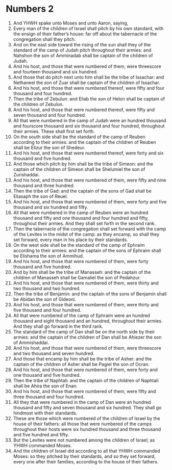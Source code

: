 ﻿# Numbers 2
1. And YHWH spake unto Moses and unto Aaron, saying, 
2. Every man of the children of Israel shall pitch by his own standard, with the ensign of their father’s house: far off about the tabernacle of the congregation shall they pitch. 
3. And on the east side toward the rising of the sun shall they of the standard of the camp of Judah pitch throughout their armies: and Nahshon the son of Amminadab shall be captain of the children of Judah. 
4. And his host, and those that were numbered of them, were threescore and fourteen thousand and six hundred. 
5. And those that do pitch next unto him shall be the tribe of Issachar: and Nethaneel the son of Zuar shall be captain of the children of Issachar. 
6. And his host, and those that were numbered thereof, were fifty and four thousand and four hundred. 
7. Then the tribe of Zebulun: and Eliab the son of Helon shall be captain of the children of Zebulun. 
8. And his host, and those that were numbered thereof, were fifty and seven thousand and four hundred. 
9. All that were numbered in the camp of Judah were an hundred thousand and fourscore thousand and six thousand and four hundred, throughout their armies. These shall first set forth. 
10.  On the south side shall be the standard of the camp of Reuben according to their armies: and the captain of the children of Reuben shall be Elizur the son of Shedeur. 
11. And his host, and those that were numbered thereof, were forty and six thousand and five hundred. 
12. And those which pitch by him shall be the tribe of Simeon: and the captain of the children of Simeon shall be Shelumiel the son of Zurishaddai. 
13. And his host, and those that were numbered of them, were fifty and nine thousand and three hundred. 
14. Then the tribe of Gad: and the captain of the sons of Gad shall be Eliasaph the son of Reuel. 
15. And his host, and those that were numbered of them, were forty and five thousand and six hundred and fifty. 
16. All that were numbered in the camp of Reuben were an hundred thousand and fifty and one thousand and four hundred and fifty, throughout their armies. And they shall set forth in the second rank. 
17.  Then the tabernacle of the congregation shall set forward with the camp of the Levites in the midst of the camp: as they encamp, so shall they set forward, every man in his place by their standards. 
18.  On the west side shall be the standard of the camp of Ephraim according to their armies: and the captain of the sons of Ephraim shall be Elishama the son of Ammihud. 
19. And his host, and those that were numbered of them, were forty thousand and five hundred. 
20. And by him shall be the tribe of Manasseh: and the captain of the children of Manasseh shall be Gamaliel the son of Pedahzur. 
21. And his host, and those that were numbered of them, were thirty and two thousand and two hundred. 
22. Then the tribe of Benjamin: and the captain of the sons of Benjamin shall be Abidan the son of Gideoni. 
23. And his host, and those that were numbered of them, were thirty and five thousand and four hundred. 
24. All that were numbered of the camp of Ephraim were an hundred thousand and eight thousand and an hundred, throughout their armies. And they shall go forward in the third rank. 
25.  The standard of the camp of Dan shall be on the north side by their armies: and the captain of the children of Dan shall be Ahiezer the son of Ammishaddai. 
26. And his host, and those that were numbered of them, were threescore and two thousand and seven hundred. 
27. And those that encamp by him shall be the tribe of Asher: and the captain of the children of Asher shall be Pagiel the son of Ocran. 
28. And his host, and those that were numbered of them, were forty and one thousand and five hundred. 
29.  Then the tribe of Naphtali: and the captain of the children of Naphtali shall be Ahira the son of Enan. 
30. And his host, and those that were numbered of them, were fifty and three thousand and four hundred. 
31. All they that were numbered in the camp of Dan were an hundred thousand and fifty and seven thousand and six hundred. They shall go hindmost with their standards. 
32.  These are those which were numbered of the children of Israel by the house of their fathers: all those that were numbered of the camps throughout their hosts were six hundred thousand and three thousand and five hundred and fifty. 
33. But the Levites were not numbered among the children of Israel; as YHWH commanded Moses. 
34. And the children of Israel did according to all that YHWH commanded Moses: so they pitched by their standards, and so they set forward, every one after their families, according to the house of their fathers. 
